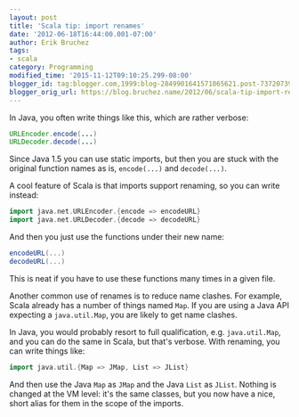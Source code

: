 ```yaml
---
layout: post
title: 'Scala tip: import renames'
date: '2012-06-18T16:44:00.001-07:00'
author: Erik Bruchez
tags:
- scala
category: Programming
modified_time: '2015-11-12T09:10:25.299-08:00'
blogger_id: tag:blogger.com,1999:blog-2849901641571065621.post-737207396629682363
blogger_orig_url: https://blog.bruchez.name/2012/06/scala-tip-import-renames.html
---
```


In Java, you often write things like this, which are rather verbose:

```java
URLEncoder.encode(...)
URLDecoder.decode(...)
```

Since Java 1.5 you can use static imports, but then you are stuck with the original function names as is, `encode(...)` and `decode(...)`.

A cool feature of Scala is that imports support renaming, so you can write instead:

```scala
import java.net.URLEncoder.{encode => encodeURL}
import java.net.URLDecoder.{decode => decodeURL}
```

And then you just use the functions under their new name:

```scala
encodeURL(...)
decodeURL(...)
```

This is neat if you have to use these functions many times in a given file.

Another common use of renames is to reduce name clashes. For example, Scala already has a number of things named `Map`. If you are using a Java API expecting a `java.util.Map`, you are likely to get name clashes.

In Java, you would probably resort to full qualification, e.g. `java.util.Map`, and you can do the same in Scala, but that's verbose. With renaming, you can write things like:

```scala
import java.util.{Map => JMap, List => JList}
```

And then use the Java `Map` as `JMap` and the Java `List` as `JList`. Nothing is changed at the VM level: it's the same classes, but you now have a nice, short alias for them in the scope of the imports.
